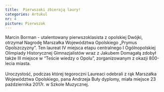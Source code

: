 ```yaml
---
title:  Pierwszaki zbierają laury!
categories: Artukul
nr: 4
picture: Pierwszak
---
```

Marcin Borman - utalentowany pierwszoklasista z opolskiej Dwójki, otrzymał Nagrodę Marszałka Województwa Opolskiego „Prymus Opolszczyzny”. Ten laureat IV miejsca etapu centralnego I Ogólnopolskiej Olimpiady Historycznej Gimnazjalistów wraz z Jakubem Domagałą zdobył także III miejsce w “Teście wiedzy o Opolu”, zorganizowanym z okazji 800-lecia miasta.<br><br> 
Uroczystość, podczas której tegoroczni Laureaci odebrali z rąk Marszałka Województwa Opolskiego, pana Andrzeja Buły dyplomy, miała miejsce 23 października 2017r. w Szkole Muzycznej.

